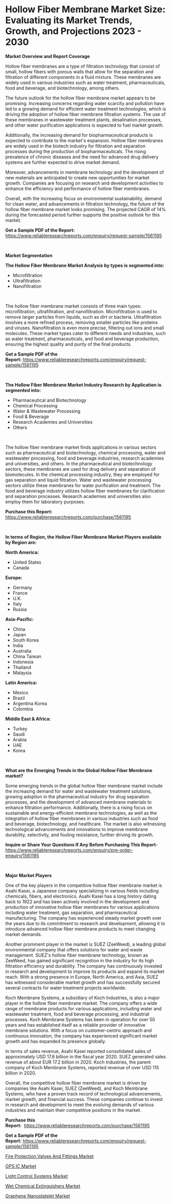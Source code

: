 <p><h1>Hollow Fiber Membrane Market Size: Evaluating its Market Trends, Growth, and Projections 2023 - 2030</h1></p><p><strong>Market Overview and Report Coverage</strong></p>
<p><p>Hollow fiber membranes are a type of filtration technology that consist of small, hollow fibers with porous walls that allow for the separation and filtration of different components in a fluid mixture. These membranes are widely used in various industries such as water treatment, pharmaceuticals, food and beverage, and biotechnology, among others.</p><p>The future outlook for the hollow fiber membrane market appears to be promising. Increasing concerns regarding water scarcity and pollution have led to a growing demand for efficient water treatment technologies, which is driving the adoption of hollow fiber membrane filtration systems. The use of these membranes in wastewater treatment plants, desalination processes, and other water purification applications is expected to fuel market growth.</p><p>Additionally, the increasing demand for biopharmaceutical products is expected to contribute to the market's expansion. Hollow fiber membranes are widely used in the biotech industry for filtration and separation processes during the production of biopharmaceuticals. The rising prevalence of chronic diseases and the need for advanced drug delivery systems are further expected to drive market demand.</p><p>Moreover, advancements in membrane technology and the development of new materials are anticipated to create new opportunities for market growth. Companies are focusing on research and development activities to enhance the efficiency and performance of hollow fiber membranes.</p><p>Overall, with the increasing focus on environmental sustainability, demand for clean water, and advancements in filtration technology, the future of the hollow fiber membrane market looks promising. The projected CAGR of 14% during the forecasted period further supports the positive outlook for this market.</p></p>
<p><strong>Get a Sample PDF of the Report:</strong> <a href="https://www.reliableresearchreports.com/enquiry/request-sample/1561195">https://www.reliableresearchreports.com/enquiry/request-sample/1561195</a></p>
<p>&nbsp;</p>
<p><strong>Market Segmentation</strong></p>
<p><strong>The Hollow Fiber Membrane Market Analysis by types is segmented into:</strong></p>
<p><ul><li>Microfiltration</li><li>Ultrafiltration</li><li>Nanofiltration</li></ul></p>
<p>&nbsp;</p>
<p><p>The hollow fiber membrane market consists of three main types: microfiltration, ultrafiltration, and nanofiltration. Microfiltration is used to remove larger particles from liquids, such as dirt or bacteria. Ultrafiltration involves a more refined process, removing smaller particles like proteins and viruses. Nanofiltration is even more precise, filtering out ions and small molecules. These market types cater to different needs and industries, such as water treatment, pharmaceuticals, and food and beverage production, ensuring the highest quality and purity of the final products.</p></p>
<p><strong>Get a Sample PDF of the Report:</strong>&nbsp;<a href="https://www.reliableresearchreports.com/enquiry/request-sample/1561195">https://www.reliableresearchreports.com/enquiry/request-sample/1561195</a></p>
<p>&nbsp;</p>
<p><strong>The Hollow Fiber Membrane Market Industry Research by Application is segmented into:</strong></p>
<p><ul><li>Pharmaceutical and Biotechnology</li><li>Chemical Processing</li><li>Water & Wastewater Processing</li><li>Food & Beverage</li><li>Research Academies and Universities</li><li>Others</li></ul></p>
<p>&nbsp;</p>
<p><p>The hollow fiber membrane market finds applications in various sectors such as pharmaceutical and biotechnology, chemical processing, water and wastewater processing, food and beverage industries, research academies and universities, and others. In the pharmaceutical and biotechnology sectors, these membranes are used for drug delivery and separation of biomolecules. In the chemical processing industry, they are employed for gas separation and liquid filtration. Water and wastewater processing sectors utilize these membranes for water purification and treatment. The food and beverage industry utilizes hollow fiber membranes for clarification and separation processes. Research academies and universities also employ them for laboratory purposes.</p></p>
<p><strong>Purchase this Report:</strong>&nbsp; <a href="https://www.reliableresearchreports.com/purchase/1561195">https://www.reliableresearchreports.com/purchase/1561195</a></p>
<p>&nbsp;</p>
<p><strong>In terms of Region, the Hollow Fiber Membrane Market Players available by Region are:</strong></p>
<p>
    <p> <strong> North America: </strong>
        <ul>
            <li>United States</li>
            <li>Canada</li>
        </ul>
        </p> 
    <p> <strong> Europe: </strong>
        <ul>
            <li>Germany</li>
            <li>France</li>
            <li>U.K.</li>
            <li>Italy</li>
            <li>Russia</li>
        </ul>
        </p> 
    <p> <strong> Asia-Pacific: </strong>
        <ul>
            <li>China</li>
            <li>Japan</li>
            <li>South Korea</li>
            <li>India</li>
            <li>Australia</li>
            <li>China Taiwan</li>
            <li>Indonesia</li>
            <li>Thailand</li>
            <li>Malaysia</li>
        </ul>
        </p> 
    <p> <strong> Latin America: </strong>
        <ul>
            <li>Mexico</li>
            <li>Brazil</li>
            <li>Argentina Korea</li>
            <li>Colombia</li>
        </ul>
        </p> 
    <p> <strong> Middle East & Africa: </strong>
        <ul>
            <li>Turkey</li>
            <li>Saudi</li>
            <li>Arabia</li>
            <li>UAE</li>
            <li>Korea</li>
        </ul>
    </p>
    </p>
<p>&nbsp;</p>
<p><strong>What are the Emerging Trends in the Global Hollow Fiber Membrane market?</strong></p>
<p><p>Some emerging trends in the global hollow fiber membrane market include the increasing demand for water and wastewater treatment solutions, growing adoption in the pharmaceutical industry for drug separation processes, and the development of advanced membrane materials to enhance filtration performance. Additionally, there is a rising focus on sustainable and energy-efficient membrane technologies, as well as the integration of hollow fiber membranes in various industries such as food and beverage, biotechnology, and healthcare. The market is also witnessing technological advancements and innovations to improve membrane durability, selectivity, and fouling resistance, further driving its growth.</p></p>
<p><strong>Inquire or Share Your Questions If Any Before Purchasing This Report</strong>- <a href="https://www.reliableresearchreports.com/enquiry/pre-order-enquiry/1561195">https://www.reliableresearchreports.com/enquiry/pre-order-enquiry/1561195</a></p>
<p>&nbsp;</p>
<p><strong>Major Market Players</strong></p>
<p><p>One of the key players in the competitive hollow fiber membrane market is Asahi Kasei, a Japanese company specializing in various fields including chemicals, fibers, and electronics. Asahi Kasei has a long history dating back to 1922 and has been actively involved in the development and production of innovative hollow fiber membranes for various applications including water treatment, gas separation, and pharmaceutical manufacturing. The company has experienced steady market growth over the years due to its commitment to research and development, allowing it to introduce advanced hollow fiber membrane products to meet changing market demands.</p><p>Another prominent player in the market is SUEZ (ZeeWeed), a leading global environmental company that offers solutions for water and waste management. SUEZ's hollow fiber membrane technology, known as ZeeWeed, has gained significant recognition in the industry for its high filtration efficiency and durability. The company has continuously invested in research and development to improve its products and expand its market reach. With a strong presence in Europe, North America, and Asia, SUEZ has witnessed considerable market growth and has successfully secured several contracts for water treatment projects worldwide.</p><p>Koch Membrane Systems, a subsidiary of Koch Industries, is also a major player in the hollow fiber membrane market. The company offers a wide range of membrane products for various applications, including water and wastewater treatment, food and beverage processing, and industrial processes. Koch Membrane Systems has been in operation for over 50 years and has established itself as a reliable provider of innovative membrane solutions. With a focus on customer-centric approach and continuous innovation, the company has experienced significant market growth and has expanded its presence globally.</p><p>In terms of sales revenue, Asahi Kasei reported consolidated sales of approximately USD 17.6 billion in the fiscal year 2020. SUEZ generated sales revenue of about EUR 17.2 billion in 2020. Koch Industries, the parent company of Koch Membrane Systems, reported revenue of over USD 115 billion in 2020.</p><p>Overall, the competitive hollow fiber membrane market is driven by companies like Asahi Kasei, SUEZ (ZeeWeed), and Koch Membrane Systems, who have a proven track record of technological advancements, market growth, and financial success. These companies continue to invest in research and development to meet the evolving demands of various industries and maintain their competitive positions in the market.</p></p>
<p><strong>Purchase this Report:</strong>&nbsp;&nbsp;<a href="https://www.reliableresearchreports.com/purchase/1561195">https://www.reliableresearchreports.com/purchase/1561195</a></p>
<p></p>
<p><strong>Get a Sample PDF of the Report:</strong>&nbsp;<a href="https://www.reliableresearchreports.com/enquiry/request-sample/1561195">https://www.reliableresearchreports.com/enquiry/request-sample/1561195</a></p>
<p><p><a href="https://medium.com/@ursulastark1/fire-protection-valves-and-fittings-market-insight-market-trends-growth-forecasted-from-2023-to-bf09d4484191">Fire Protection Valves And Fittings Market</a></p><p><a href="https://github.com/CliffMedina6/Market-Research-Report-List-2/blob/main/gps-ic-market.md">GPS IC Market</a></p><p><a href="https://medium.com/@favor.case.flash/light-control-systems-market-exploring-market-share-market-trends-and-future-growth-6d300cb30d8d">Light Control Systems Market</a></p><p><a href="https://medium.com/@giannicrona/wet-chemical-extinguishers-market-comprehensive-assessment-by-type-application-and-geography-fb23f4d98b39">Wet Chemical Extinguishers Market</a></p><p><a href="https://github.com/PeterParrish5/Market-Research-Report-List-2/blob/main/graphene-nanoplatelet-market.md">Graphene Nanoplatelet Market</a></p></p>